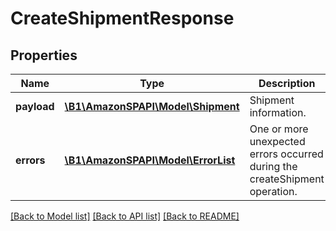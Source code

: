 # CreateShipmentResponse

## Properties
Name | Type | Description | Notes
------------ | ------------- | ------------- | -------------
**payload** | [**\B1\AmazonSPAPI\Model\Shipment**](Shipment.md) | Shipment information. | [optional] 
**errors** | [**\B1\AmazonSPAPI\Model\ErrorList**](ErrorList.md) | One or more unexpected errors occurred during the createShipment operation. | [optional] 

[[Back to Model list]](../README.md#documentation-for-models) [[Back to API list]](../README.md#documentation-for-api-endpoints) [[Back to README]](../README.md)


